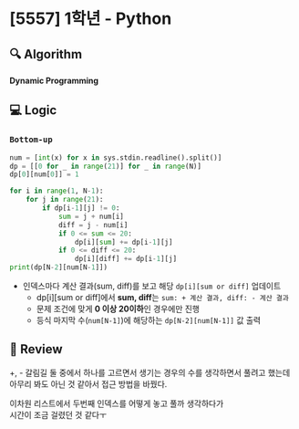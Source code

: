 # [5557] 1학년 - Python

## :mag: Algorithm
**Dynamic Programming**

## :computer: Logic
### `Bottom-up`
```Python
num = [int(x) for x in sys.stdin.readline().split()]
dp = [[0 for _ in range(21)] for _ in range(N)]
dp[0][num[0]] = 1

for i in range(1, N-1):
    for j in range(21):
        if dp[i-1][j] != 0:
            sum = j + num[i]
            diff = j - num[i]
            if 0 <= sum <= 20:
                dp[i][sum] += dp[i-1][j]
            if 0 <= diff <= 20:
                dp[i][diff] += dp[i-1][j]
print(dp[N-2][num[N-1]])
```

- 인덱스마다 계산 결과(sum, diff)를 보고 해당 `dp[i][sum or diff]` 업데이트  
  - dp[i][sum or diff]에서 **sum, diff**는 `sum: + 계산 결과, diff: - 계산 결과`  
  - 문제 조건에 맞게 **0 이상 20이하**인 경우에만 진행  
  - 등식 마지막 수(`num[N-1]`)에 해당하는 `dp[N-2][num[N-1]]` 값 출력  

## :memo: Review
+, - 갈림길 둘 중에서 하나를 고르면서 생기는 경우의 수를 생각하면서 풀려고 했는데  
아무리 봐도 아닌 것 같아서 접근 방법을 바꿨다.

이차원 리스트에서 두번째 인덱스를 어떻게 놓고 풀까 생각하다가  
시간이 조금 걸렸던 것 같다ㅜ
